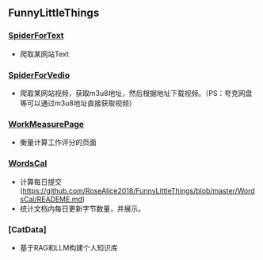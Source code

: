## FunnyLittleThings

### [SpiderForText](https://github.com/RoseAlice2018/FunnyLittleThings/tree/master/SpiderForText)

- 爬取某网站Text

### [SpiderForVedio](https://github.com/RoseAlice2018/FunnyLittleThings/tree/master/SpiderForVedio0)

- 爬取某网站视频，获取m3u8地址，然后根据地址下载视频。（PS：夸克网盘等可以通过m3u8地址直接获取视频）


### [WorkMeasurePage](https://github.com/RoseAlice2018/FunnyLittleThings/tree/master/WorkMeasurePage)

- 衡量计算工作评分的页面

### [WordsCal](https://github.com/RoseAlice2018/FunnyLittleThings/tree/master/WordsCal)
- 计算每日提交(https://github.com/RoseAlice2018/FunnyLittleThings/blob/master/WordsCal/READEME.md)
- 统计文档内每日更新字节数量，并展示。


### [CatData]
- 基于RAG和LLM构建个人知识库
